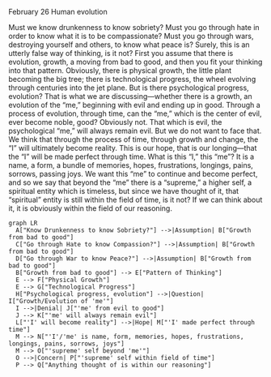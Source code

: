 February 26
Human evolution

Must we know drunkenness to know sobriety? Must you go through hate in order to know what it is to be compassionate? Must you go through wars, destroying yourself and others, to know what peace is? Surely, this is an utterly false way of thinking, is it not? First you assume that there is evolution, growth, a moving from bad to good, and then you fit your thinking into that pattern. Obviously, there is physical growth, the little plant becoming the big tree; there is technological progress, the wheel evolving through centuries into the jet plane. But is there psychological progress, evolution? That is what we are discussing—whether there is a growth, an evolution of the “me,” beginning with evil and ending up in good. Through a process of evolution, through time, can the “me,” which is the center of evil, ever become noble, good? Obviously not. That which is evil, the psychological “me,” will always remain evil. But we do not want to face that. We think that through the process of time, through growth and change, the “I” will ultimately become reality. This is our hope, that is our longing—that the “I” will be made perfect through time. What is this “I,” this “me”? It is a name, a form, a bundle of memories, hopes, frustrations, longings, pains, sorrows, passing joys. We want this “me” to continue and become perfect, and so we say that beyond the “me” there is a “supreme,” a higher self, a spiritual entity which is timeless, but since we have thought of it, that “spiritual” entity is still within the field of time, is it not? If we can think about it, it is obviously within the field of our reasoning.

```mermaid
graph LR
  A["Know Drunkenness to know Sobriety?"] -->|Assumption| B["Growth from bad to good"]
  C["Go through Hate to know Compassion?"] -->|Assumption| B["Growth from bad to good"]
  D["Go through War to know Peace?"] -->|Assumption| B["Growth from bad to good"]
  B["Growth from bad to good"] --> E["Pattern of Thinking"]
  E --> F["Physical Growth"]
  E --> G["Technological Progress"]
  H["Psychological progress, evolution"] -->|Question| I["Growth/Evolution of 'me'"]
  I -->|Denial| J["'me' from evil to good"]
  J --> K["'me' will always remain evil"]
  L["'I' will become reality"] -->|Hope| M["'I' made perfect through time"]
  M --> N["'I'/'me' is name, form, memories, hopes, frustrations, longings, pains, sorrows, joys"]
  M --> O["'supreme' self beyond 'me'"]
  O -->|Concern| P["'supreme' self within field of time"]
  P --> Q["Anything thought of is within our reasoning"]
```